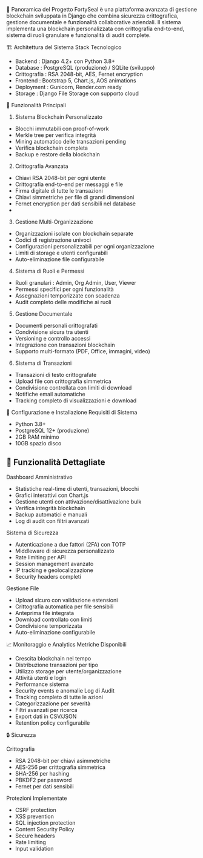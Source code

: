 🚀 Panoramica del Progetto
FortySeal è una piattaforma avanzata di gestione blockchain sviluppata in Django che combina sicurezza crittografica, gestione documentale e funzionalità collaborative aziendali. 
Il sistema implementa una blockchain personalizzata con crittografia end-to-end, sistema di ruoli granulare e funzionalità di audit complete.

🏗️ Architettura del Sistema
Stack Tecnologico
- Backend : Django 4.2+ con Python 3.8+
- Database : PostgreSQL (produzione) / SQLite (sviluppo)
- Crittografia : RSA 2048-bit, AES, Fernet encryption
- Frontend : Bootstrap 5, Chart.js, AOS animations
- Deployment : Gunicorn, Render.com ready
- Storage : Django File Storage con supporto cloud

🔐 Funzionalità Principali
1. Sistema Blockchain Personalizzato
- Blocchi immutabili con proof-of-work
- Merkle tree per verifica integrità
- Mining automatico delle transazioni pending
- Verifica blockchain completa
- Backup e restore della blockchain
  
2. Crittografia Avanzata
- Chiavi RSA 2048-bit per ogni utente
- Crittografia end-to-end per messaggi e file
- Firma digitale di tutte le transazioni
- Chiavi simmetriche per file di grandi dimensioni
- Fernet encryption per dati sensibili nel database
- 
3. Gestione Multi-Organizzazione
- Organizzazioni isolate con blockchain separate
- Codici di registrazione univoci
- Configurazioni personalizzabili per ogni organizzazione
- Limiti di storage e utenti configurabili
- Auto-eliminazione file configurabile

4. Sistema di Ruoli e Permessi 
- Ruoli granulari : Admin, Org Admin, User, Viewer
- Permessi specifici per ogni funzionalità
- Assegnazioni temporizzate con scadenza
- Audit completo delle modifiche ai ruoli
  
5. Gestione Documentale
- Documenti personali crittografati
- Condivisione sicura tra utenti
- Versioning e controllo accessi
- Integrazione con transazioni blockchain
- Supporto multi-formato (PDF, Office, immagini, video)
  
6. Sistema di Transazioni
- Transazioni di testo crittografate
- Upload file con crittografia simmetrica
- Condivisione controllata con limiti di download
- Notifiche email automatiche
- Tracking completo di visualizzazioni e download

🔧 Configurazione e Installazione
Requisiti di Sistema
- Python 3.8+
- PostgreSQL 12+ (produzione)
- 2GB RAM minimo
- 10GB spazio disco

## 🎯 Funzionalità Dettagliate

Dashboard Amministrativo
- Statistiche real-time di utenti, transazioni, blocchi
- Grafici interattivi con Chart.js
- Gestione utenti con attivazione/disattivazione bulk
- Verifica integrità blockchain
- Backup automatici e manuali
- Log di audit con filtri avanzati
  
Sistema di Sicurezza
- Autenticazione a due fattori (2FA) con TOTP
- Middleware di sicurezza personalizzato
- Rate limiting per API
- Session management avanzato
- IP tracking e geolocalizzazione
- Security headers completi
  
Gestione File
- Upload sicuro con validazione estensioni
- Crittografia automatica per file sensibili
- Anteprima file integrata
- Download controllato con limiti
- Condivisione temporizzata
- Auto-eliminazione configurabile
  
📈 Monitoraggio e Analytics
Metriche Disponibili
- Crescita blockchain nel tempo
- Distribuzione transazioni per tipo
- Utilizzo storage per utente/organizzazione
- Attività utenti e login
- Performance sistema
- Security events e anomalie
Log di Audit
- Tracking completo di tutte le azioni
- Categorizzazione per severità
- Filtri avanzati per ricerca
- Export dati in CSV/JSON
- Retention policy configurabile
  
🔒 Sicurezza

Crittografia
- RSA 2048-bit per chiavi asimmetriche
- AES-256 per crittografia simmetrica
- SHA-256 per hashing
- PBKDF2 per password
- Fernet per dati sensibili
  
Protezioni Implementate
- CSRF protection
- XSS prevention
- SQL injection protection
- Content Security Policy
- Secure headers
- Rate limiting
- Input validation
